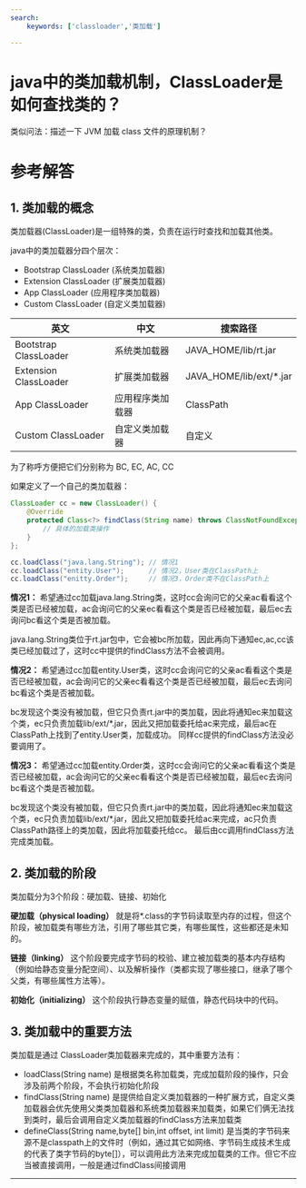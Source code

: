 ```yaml
---
search:
    keywords: ['classloader','类加载']

---
```



# java中的类加载机制，ClassLoader是如何查找类的？

类似问法：描述一下 JVM 加载 class 文件的原理机制？

# 参考解答

## 1. 类加载的概念
类加载器(ClassLoader)是一组特殊的类，负责在运行时查找和加载其他类。

java中的类加载器分四个层次：
* Bootstrap ClassLoader (系统类加载器)
* Extension ClassLoader (扩展类加载器)
* App ClassLoader (应用程序类加载器)
* Custom ClassLoader (自定义类加载器)

|英文|中文|搜索路径|
|-|-|-|
|Bootstrap ClassLoader|系统类加载器|JAVA_HOME/lib/rt.jar|
|Extension ClassLoader|扩展类加载器|JAVA_HOME/lib/ext/*.jar|
|App ClassLoader|应用程序类加载器|ClassPath|
|Custom ClassLoader|自定义类加载器|自定义|


为了称呼方便把它们分别称为 BC, EC, AC, CC

如果定义了一个自己的类加载器：
```java
ClassLoader cc = new ClassLoader() {
	@Override
	protected Class<?> findClass(String name) throws ClassNotFoundException {
		// 具体的加载类操作
	}
};

cc.loadClass("java.lang.String"); // 情况1
cc.loadClass("entity.User");      // 情况2，User类在ClassPath上
cc.loadClass("enitty.Order");     // 情况3，Order类不在ClassPath上
```

**情况1：**
希望通过cc加载java.lang.String类，这时cc会询问它的父亲ac看看这个类是否已经被加载，ac会询问它的父亲ec看看这个类是否已经被加载，最后ec去询问bc看这个类是否被加载。

java.lang.String类位于rt.jar包中，它会被bc所加载，因此再向下通知ec,ac,cc该类已经加载过了，这时cc中提供的findClass方法不会被调用。

**情况2：**
希望通过cc加载entity.User类，这时cc会询问它的父亲ac看看这个类是否已经被加载，ac会询问它的父亲ec看看这个类是否已经被加载，最后ec去询问bc看这个类是否被加载。

bc发现这个类没有被加载，但它只负责rt.jar中的类加载，因此将通知ec来加载这个类，ec只负责加载lib/ext/*.jar，因此又把加载委托给ac来完成，最后ac在ClassPath上找到了entity.User类，加载成功。 同样cc提供的findClass方法没必要调用了。

**情况3：**
希望通过cc加载entity.Order类，这时cc会询问它的父亲ac看看这个类是否已经被加载，ac会询问它的父亲ec看看这个类是否已经被加载，最后ec去询问bc看这个类是否被加载。

bc发现这个类没有被加载，但它只负责rt.jar中的类加载，因此将通知ec来加载这个类，ec只负责加载lib/ext/*.jar，因此又把加载委托给ac来完成，ac只负责ClassPath路径上的类加载，因此将加载委托给cc。 最后由cc调用findClass方法完成类加载。


## 2. 类加载的阶段
类加载分为3个阶段：硬加载、链接、初始化

**硬加载（physical loading）**
就是将*.class的字节码读取至内存的过程，但这个阶段，被加载类有哪些方法，引用了哪些其它类，有哪些属性，这些都还是未知的。

**链接（linking）**
这个阶段要完成字节码的校验、建立被加载类的基本内存结构（例如给静态变量分配空间）、以及解析操作（类都实现了哪些接口，继承了哪个父类，有哪些属性方法等）。

**初始化（initializing）**
这个阶段执行静态变量的赋值，静态代码块中的代码。

## 3. 类加载中的重要方法
类加载是通过 ClassLoader类加载器来完成的，其中重要方法有：
* loadClass(String name) 是根据类名称加载类，完成加载阶段的操作，只会涉及前两个阶段，不会执行初始化阶段
* findClass(String name) 是提供给自定义类加载器的一种扩展方式，自定义类加载器会优先使用父类类加载器和系统类加载器来加载类，如果它们俩无法找到类时，最后会调用自定义类加载器的findClass方法来加载类
* defineClass(String name,byte[] bin,int offset, int limit) 是当类的字节码来源不是classpath上的文件时（例如，通过其它如网络、字节码生成技术生成的代表了类字节码的byte[]），可以调用此方法来完成加载类的工作。但它不应当被直接调用，一般是通过findClass间接调用

---